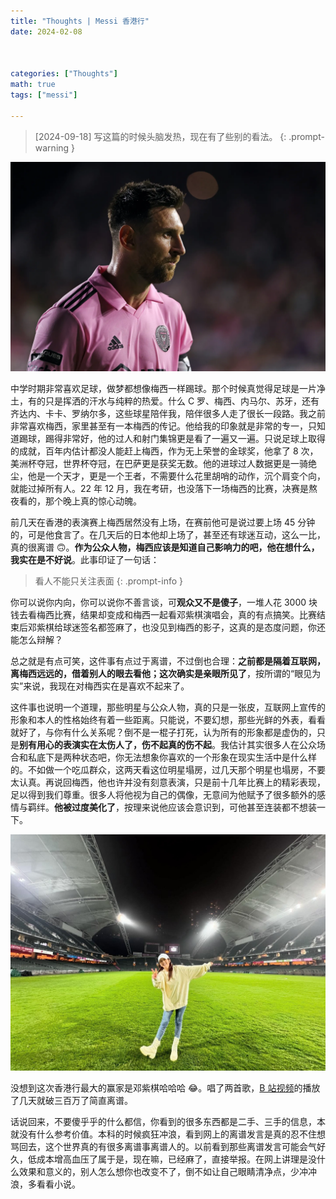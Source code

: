 ```yaml
---
title: "Thoughts | Messi 香港行"
date: 2024-02-08



categories: ["Thoughts"]
math: true
tags: ["messi"]

---
```


> [2024-09-18] 写这篇的时候头脑发热，现在有了些别的看法。
{: .prompt-warning }

![Messi](/assets/images/2024-02-08-messi/2024-02-08-08-33-56.png)

中学时期非常喜欢足球，做梦都想像梅西一样踢球。那个时候真觉得足球是一片净土，有的只是挥洒的汗水与纯粹的热爱。什么 C 罗、梅西、内马尔、苏牙，还有齐达内、卡卡、罗纳尔多，这些球星陪伴我，陪伴很多人走了很长一段路。我之前非常喜欢梅西，家里甚至有一本梅西的传记。他给我的印象就是非常的专一，只知道踢球，踢得非常好，他的过人和射门集锦更是看了一遍又一遍。只说足球上取得的成就，百年内估计都没人能赶上梅西，作为无上荣誉的金球奖，他拿了 8 次，美洲杯夺冠，世界杯夺冠，在巴萨更是获奖无数。他的进球过人数据更是一骑绝尘，他是一个天才，更是一个王者，不需要什么花里胡哨的动作，沉个肩变个向，就能过掉所有人。22 年 12 月，我在考研，也没落下一场梅西的比赛，决赛是熬夜看的，那个晚上真的惊心动魄。

前几天在香港的表演赛上梅西居然没有上场，在赛前他可是说过要上场 45 分钟的，可是他食言了。在几天后的日本他却上场了，甚至还有球迷互动，这么一比，真的很离谱 🙃。**作为公众人物，梅西应该是知道自己影响力的吧，他在想什么，我实在是不好说**。此事印证了一句话：

> 看人不能只关注表面
{: .prompt-info }

你可以说你内向，你可以说你不善言谈，可**观众又不是傻子**，一堆人花 3000 块钱去看梅西比赛，结果却变成和梅西一起看邓紫棋演唱会，真的有点搞笑。比赛结束后邓紫棋给球迷签名都签麻了，也没见到梅西的影子，这真的是态度问题，你还能怎么辩解？

总之就是有点可笑，这件事有点过于离谱，不过倒也合理：**之前都是隔着互联网，离梅西远远的，借着别人的眼去看他；这次确实是亲眼所见了**，按所谓的“眼见为实”来说，我现在对梅西实在是喜欢不起来了。

这件事也说明一个道理，那些明星与公众人物，真的只是一张皮，互联网上宣传的形象和本人的性格始终有着一些距离。只能说，不要幻想，那些光鲜的外表，看看就好了，与你有什么关系呢？倒不是一棍子打死，认为所有的形象都是虚伪的，只是**别有用心的表演实在太伤人了，伤不起真的伤不起**。我估计其实很多人在公众场合和私底下是两种状态吧，你无法想象你喜欢的一个形象在现实生活中是什么样的。不如做一个吃瓜群众，这两天看这位明星塌房，过几天那个明星也塌房，不要太认真。再说回梅西，他也许并没有刻意表演，只是前十几年比赛上的精彩表现，足以得到我们尊重。很多人将他视为自己的偶像，无意间为他赋予了很多额外的感情与羁绊。**他被过度美化了**，按理来说他应该会意识到，可他甚至连装都不想装一下。

![GEM](/assets/images/2024-02-08-messi/2024-02-08-10-18-22.png)

没想到这次香港行最大的赢家是邓紫棋哈哈哈 :joy:。唱了两首歌，[B 站视频](https://www.bilibili.com/video/BV1nm411Q7vW)的播放了几天就破三百万了简直离谱。

话说回来，不要傻乎乎的什么都信，你看到的很多东西都是二手、三手的信息，本就没有什么参考价值。本科的时候疯狂冲浪，看到网上的离谱发言是真的忍不住想骂回去，这个世界真的有很多离谱事离谱人的。以前看到那些离谱发言可能会气好久，低成本增高血压了属于是，现在嘛，已经麻了，直接举报。在网上讲理是没什么效果和意义的，别人怎么想你也改变不了，倒不如让自己眼睛清净点，少冲冲浪，多看看小说。
